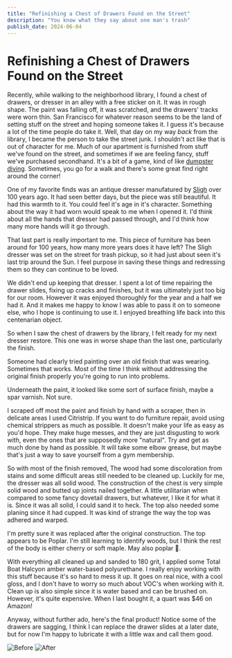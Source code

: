 ```yaml
---
title: "Refinishing a Chest of Drawers Found on the Street"
description: "You know what they say about one man's trash"
publish_date: 2024-06-04
---
```


# Refinishing a Chest of Drawers Found on the Street
Recently, while walking to the neighborhood library, I found a chest of drawers, or dresser in an alley with a free sticker on it.
It was in rough shape.
The paint was falling off, it was scratched, and the drawers' tracks were worn thin.
San Francisco for whatever reason seems to be the land of setting stuff on the street and hoping someone takes it. I guess it's because a lot of the time people do take it.
Well, that day on my way _back_ from the library, I became the person to take the street junk.
I shouldn't act like that is out of character for me.
Much of our apartment is furnished from stuff we've found on the street, and sometimes if we are feeling fancy, stuff we've purchased secondhand.
It's a bit of a game, kind of like [dumpster diving](https://www.reddit.com/r/DumpsterDiving/).
Sometimes, you go for a walk and there's some great find right around the corner!

One of my favorite finds was an antique dresser manufatured by [Sligh](http://www.furniturecityhistory.org/company/3824/sligh-furniture-co) over 100 years ago.
It had seen better days, but the piece was still beautiful.
It had this warmth to it.
You could feel it's age in it's character.
Something about the way it had worn would speak to me when I opened it.
I'd think about all the hands that dresser had passed through, and I'd think how many more hands will it go through.

That last part is really important to me. This piece of furniture has been around for 100 years, how many more years does it have left?
The Sligh dresser was set on the street for trash pickup, so it had just about seen it's last trip around the Sun.
I feel purpose in saving these things and redressing them so they can continue to be loved.

We didn't end up keeping that dresser.
I spent a lot of time repairing the drawer slides, fixing up cracks and finishes, but it was ultimately just too big for our room.
However it was enjoyed thoroughly for the year and a half we had it.
And it makes me happy to know I was able to pass it on to someone else, who I hope is continuing to use it.
I enjoyed breathing life back into this centenarian object.

So when I saw the chest of drawers by the library, I felt ready for my next dresser restore.
This one was in worse shape than the last one, particularly the finish.

Someone had clearly tried painting over an old finish that was wearing.
Sometimes that works.
Most of the time I think without addressing the original finish properly you're going to run into problems.

Underneath the paint, it looked like some sort of surface finish, maybe a spar varnish.
Not sure.

I scraped off most the paint and finish by hand with a scraper, then in delicate areas I used Citristrip.
If you want to do furniture repair, avoid using chemical strippers as much as possible.
It doesn't make your life as easy as you'd hope.
They make huge messes, and they are just disgusting to work with, even the ones that are supposedly more "natural".
Try and get as much done by hand as possible.
It will take some elbow grease, but maybe that's just a way to save yourself from a gym membership.

So with most of the finish removed, The wood had some discoloration from stains and some difficult areas still needed to be cleaned up.
Luckily for me, the dresser was all solid wood. The construction of the chest is very simple solid wood and butted up joints nailed together.
A little utilitarian when compared to some fancy dovetail drawers, but whatever, I like it for what it is.
Since it was all solid, I could sand it to heck.
The top also needed some planing since it had cupped. It was kind of strange the way the top was adhered and warped.

I'm pretty sure it was replaced after the original construction.
The top appears to be Poplar.
I'm still learning to identify woods, but I think the rest of the body is either cherry or soft maple.
May also poplar :shrug:.

With everything all cleaned up and sanded to 180 grit, I applied some Total Boat Halcyon amber water-based polyurethane.
I really enjoy working with this stuff because it's so hard to mess it up.
It goes on real nice, with a cool gloss, and I don't have to worry so much about VOC's when working with it.
Clean up is also simple since it is water based and can be brushed on.
However, it's quite expensive. When I last bought it, a quart was $46 on Amazon!

Anyway, without further ado, here's the final product!
Notice some of the drawers are sagging, I think I can replace the drawer slides at a later date, but for now I'm happy to lubricate it with a little wax and call them good.

![Before](../../images/chest_incomplete.jpg)
![After](../../images/chest_complete.jpg)

